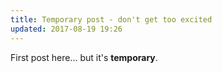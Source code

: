 ```yaml
---
title: Temporary post - don't get too excited
updated: 2017-08-19 19:26
---
```


First post here... but it's **temporary**.